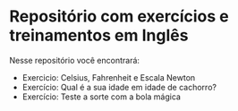 # Repositório com exercícios e treinamentos em Inglês

Nesse repositório você encontrará:
- Exercicio: Celsius, Fahrenheit e Escala Newton
- Exercício: Qual é a sua idade em idade de cachorro? 
- Exercício: Teste a sorte com a bola mágica

